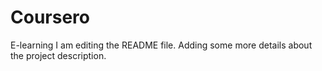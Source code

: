 # Coursero
E-learning
I am editing the README file. Adding some more details about the project description.
